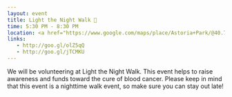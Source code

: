 ```yaml
---
layout: event
title: Light the Night Walk 🌛
time: 5:30 PM - 8:30 PM
location: <a href="https://www.google.com/maps/place/Astoria+Park/@40.7796684,-73.9215888,17z/data=!3m1!4b1!4m5!3m4!1s0x89c25f5a5ba73285:0x6b41f887be24bcc9!8m2!3d40.7796684!4d-73.9215888">Astoria Park</a>, Queens
links:
   - http://goo.gl/olZ5qQ
   - http://goo.gl/jTCMKU
---
```

We will be volunteering at Light the Night Walk. This event helps to raise awareness and funds toward the cure of blood cancer. Please keep in mind that this event is a nighttime walk event, so make sure you can stay out late!
